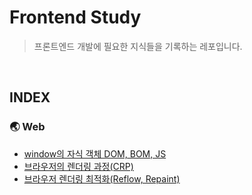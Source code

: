 # Frontend Study

> 프론트엔드 개발에 필요한 지식들을 기록하는 레포입니다.

<br>

## INDEX

### 🌏 Web

- [window의 자식 객체 DOM, BOM, JS](./web/DOM,BOM,JS.md)
- [브라우저의 렌더링 과정(CRP)](./web/Critical-Rendering-Path.md)
- [브라우저 렌더링 최적화(Reflow, Repaint)](./web/Reflow,Repaint.md)
